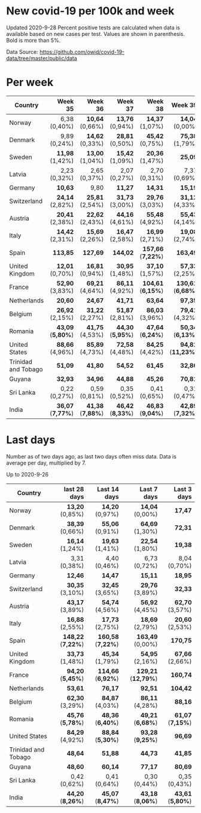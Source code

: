 # New covid-19 per 100k and week
Updated 2020-9-28
Percent positive tests are calculated when data is available based on new cases per test.  Values are shown in parenthesis.  Bold is more than 5%.

Data Source: https://github.com/owid/covid-19-data/tree/master/public/data

# Per week
|Country|Week 35|Week 36|Week 37|Week 38|Week 39|Week 40|
| --- | --: | --: | --: | --: | --: | --: |
|Norway|6,38 (0,40%) |**10,64** (0,66%) |**13,76** (0,94%) |**14,37** (1,07%) |**14,04** (0,00%) |0,00 |
|Denmark|9,89 (0,24%) |**14,62** (0,33%) |**28,81** (0,50%) |**45,42** (0,75%) |**75,38** (1,79%) |**51,24** |
|Sweden|**11,98** (1,42%) |**13,00** (1,04%) |**15,42** (1,09%) |**20,36** (1,47%) |**25,09** |0,00 |
|Latvia|2,23 (0,32%) |2,65 (0,37%) |2,07 (0,27%) |2,70 (0,31%) |7,37 (0,69%) |8,16 |
|Germany|**10,63** |9,80 |**11,27** |**14,31** |**15,19** |9,96 |
|Switzerland|**24,14** (2,82%) |**25,81** (2,54%) |**31,73** (3,00%) |**29,76** (3,03%) |**31,12** (4,33%) |0,00 |
|Austria|**20,41** (2,38%) |**22,62** (2,43%) |**44,16** (4,61%) |**55,48** (4,92%) |**55,43** (4,14%) |**40,88** |
|Italy|**14,42** (2,31%) |**15,69** (2,26%) |**16,47** (2,58%) |**16,99** (2,71%) |**19,08** (2,74%) |**20,45** |
|Spain|**113,85** |**127,69** |**144,02** |**157,66** (**7,22%**) |**163,49** |0,00 |
|United Kingdom|**12,01** (0,70%) |**16,81** (0,94%) |**30,95** (1,48%) |**37,10** (1,57%) |**57,33** (2,25%) |**58,69** |
|France|**52,90** (3,83%) |**69,21** (4,64%) |**86,11** (4,92%) |**104,61** (**6,15%**) |**130,61** (**6,68%**) |**119,28** |
|Netherlands|**20,60** |**24,67** |**41,71** |**63,64** |**97,35** |**122,11** |
|Belgium|**26,92** (2,15%) |**31,22** (2,27%) |**51,87** (2,81%) |**86,03** (3,96%) |**79,41** (4,32%) |0,00 |
|Romania|**43,09** (**5,80%**) |**41,75** (4,53%) |**44,30** (**5,95%**) |**47,64** (**6,24%**) |**50,34** (**6,13%**) |**52,32** |
|United States|**88,66** (4,96%) |**85,89** (4,73%) |**72,58** (4,48%) |**84,25** (4,42%) |**94,81** (**11,23%**) |**76,66** |
|Trinidad and Tobago|**51,09** |**41,80** |**54,52** |**61,45** |**32,80** |**25,01** |
|Guyana|**32,93** |**34,96** |**44,88** |**45,26** |**70,81** |**41,83** |
|Sri Lanka|0,22 (0,27%) |0,59 (0,81%) |0,35 (0,52%) |0,41 (0,65%) |0,31 (0,47%) |0,36 |
|India|**36,07** (**7,77%**) |**41,38** (**7,88%**) |**46,42** (**8,33%**) |**46,83** (**9,04%**) |**42,89** (**7,32%**) |**41,68** |

# Last days
Number as of two days ago, as last two days often miss data.  Data is average per day, multiplied by 7.

Up to 2020-9-26

|Country|last 28 days|Last 14 days|Last 7 days|Last 3 days|
| --- | --: | --: | --: | --: |
|Norway|**13,20** (0,85%)|**14,20** (0,97%)|**14,04** (0,00%)|**17,47**|
|Denmark|**38,39** (0,66%)|**55,06** (0,91%)|**64,69** (1,30%)|**72,31**|
|Sweden|**16,14** (1,24%)|**19,63** (1,41%)|**22,54** (1,80%)|**19,38**|
|Latvia|3,31 (0,38%)|4,40 (0,46%)|6,73 (0,72%)|8,04 (0,70%)|
|Germany|**12,46**|**14,47**|**15,11**|**18,95**|
|Switzerland|**30,35** (3,10%)|**32,45** (3,65%)|**29,76** (3,89%)|**32,33**|
|Austria|**43,17** (3,89%)|**54,74** (4,56%)|**56,92** (4,45%)|**62,70** (3,57%)|
|Italy|**16,88** (2,55%)|**17,73** (2,75%)|**18,69** (2,79%)|**20,60** (2,53%)|
|Spain|**148,22** (**7,22%**)|**160,58** (**7,22%**)|**163,49** (0,00%)|**170,75**|
|United Kingdom|**33,73** (1,48%)|**45,34** (1,79%)|**54,95** (2,16%)|**67,66** (2,66%)|
|France|**94,20** (**5,45%**)|**114,66** (**6,92%**)|**129,21** (**12,79%**)|**160,74**|
|Netherlands|**53,61**|**76,17**|**92,51**|**104,42**|
|Belgium|**62,30** (3,29%)|**84,87** (4,03%)|**86,11** (4,28%)|**88,16**|
|Romania|**45,76** (**5,78%**)|**48,36** (**6,40%**)|**49,21** (**6,68%**)|**61,07** (**7,15%**)|
|United States|**84,29** (4,92%)|**88,84** (**5,30%**)|**93,28** (**9,25%**)|**96,69**|
|Trinidad and Tobago|**48,64**|**51,88**|**44,73**|**41,85**|
|Guyana|**48,60**|**60,14**|**77,17**|**80,69**|
|Sri Lanka|0,42 (0,62%)|0,41 (0,64%)|0,30 (0,44%)|0,35 (0,43%)|
|India|**44,20** (**8,26%**)|**45,07** (**8,47%**)|**43,18** (**8,06%**)|**43,61** (**5,80%**)|
